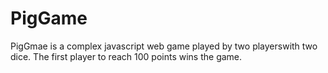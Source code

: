 # PigGame
PigGmae is a complex javascript web game played by two playerswith two dice. The first player to reach 100 points wins the game.
